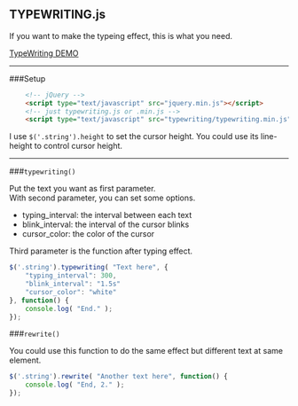 ## TYPEWRITING.js

If you want to make the typeing effect, this is what you need.

[TypeWriting DEMO](http://github.eddiewen.me/TypeWriting.js/)

----
###Setup
~~~html
	<!-- jQuery -->
	<script type="text/javascript" src="jquery.min.js"></script>
	<!-- just typewriting.js or .min.js -->
	<script type="text/javascript" src="typewriting/typewriting.min.js"></script>
~~~
I use `$('.string').height` to set the cursor height. You could use its line-height to control cursor height. 

----

###`typewriting()`

Put the text you want as first parameter.  
With second parameter, you can set some options.

* typing_interval: the interval between each text
* blink_interval: the interval of the cursor blinks
* cursor_color: the color of the cursor

Third parameter is the function after typing effect.

~~~javascript
$('.string').typewriting( "Text here", {
	"typing_interval": 300,
	"blink_interval": "1.5s"
	"cursor_color": "white"
}, function() {
	console.log( "End." );
});
~~~

###`rewrite()`

You could use this function to do the same effect but different text at same element.

~~~javascript
$('.string').rewrite( "Another text here", function() {
	console.log( "End, 2." );
});
~~~
